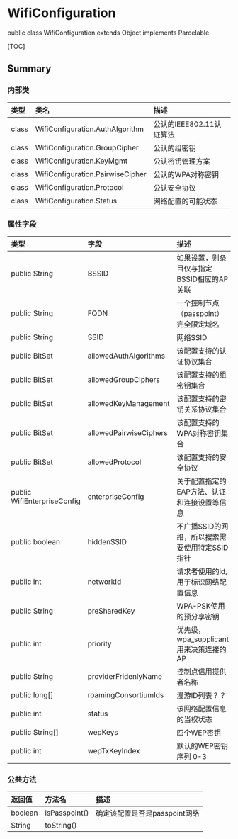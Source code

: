 # WifiConfiguration

public class WifiConfiguration extends Object implements Parcelable

[TOC]


## Summary

### 内部类

|类型|类名|描述|
|:--|:--|:--|
|class|WifiConfiguration.AuthAlgorithm|公认的IEEE802.11认证算法|
|class|WifiConfiguration.GroupCipher|公认的组密钥|
|class|WifiConfiguration.KeyMgmt|公认密钥管理方案|
|class|WifiConfiguration.PairwiseCipher|公认的WPA对称密钥|
|class|WifiConfiguration.Protocol|公认安全协议|
|class|WifiConfiguration.Status|网络配置的可能状态|

### 属性字段

|类型|字段|描述|
|:--|:--|:--|
|public String|BSSID|如果设置，则条目仅与指定BSSID相应的AP关联|
|public String|FQDN|一个控制节点（passpoint）完全限定域名|
|public String|SSID|网络SSID|
|public BitSet|allowedAuthAlgorithms|该配置支持的认证协议集合|
|public BitSet|allowedGroupCiphers|该配置支持的组密钥集合|
|public BitSet|allowedKeyManagement|该配置支持的密钥关系协议集合|
|public BitSet|allowedPairwiseCiphers|该配置支持的WPA对称密钥集合|
|public BitSet|allowedProtocol|该配置支持的安全协议|
|public WifiEnterpriseConfig|enterpriseConfig|关于配置指定的EAP方法、认证和连接设置等信息|
|public boolean|hiddenSSID|不广播SSID的网络，所以搜索需要使用特定SSID指针|
|public int|networkId|请求者使用的id,用于标识网络配置信息|
|public String|preSharedKey|WPA-PSK使用的预分享密钥|
|public int|priority|优先级，wpa_supplicant用来决策连接的AP|
|public String|providerFridenlyName|控制点信用提供者名称|
|public long[]|roamingConsortiumIds|漫游ID列表？？|
|public int|status|该网络配置信息的当权状态|
|public String[]|wepKeys|四个WEP密钥|
|public int|wepTxKeyIndex|默认的WEP密钥序列 0-3|

### 公共方法

|返回值|方法名|描述|
|:--|:--|:--|
|boolean|isPasspoint()|确定该配置是否是passpoint网络|
|String|toString()||

